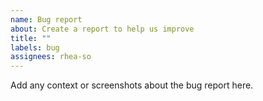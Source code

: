 ```yaml
---
name: Bug report
about: Create a report to help us improve
title: ""
labels: bug
assignees: rhea-so
---
```


Add any context or screenshots about the bug report here.
